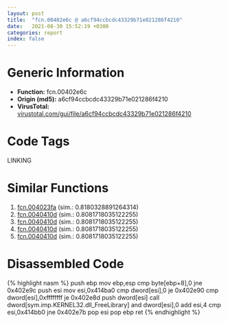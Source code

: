 ```yaml
---
layout: post
title:  "fcn.00402e6c @ a6cf94ccbcdc43329b71e021286f4210"
date:   2021-08-30 15:52:19 +0300
categories: report
index: false
---
```


# Generic Information
- **Function:** fcn.00402e6c
- **Origin (md5):** a6cf94ccbcdc43329b71e021286f4210
- **VirusTotal:** [virustotal.com/gui/file/a6cf94ccbcdc43329b71e021286f4210][virustotal_ref]

# Code Tags
<span class="tag" id="LINKING">LINKING</span>


# Similar Functions

1. [fcn.004023fa][similar_1_ref] (sim.: 0.8180328891264314)
2. [fcn.0040410d][similar_2_ref] (sim.: 0.8081718035122255)
3. [fcn.0040410d][similar_3_ref] (sim.: 0.8081718035122255)
4. [fcn.0040410d][similar_4_ref] (sim.: 0.8081718035122255)
5. [fcn.0040410d][similar_5_ref] (sim.: 0.8081718035122255)


# Disassembled Code

{% highlight nasm %}
push ebp
mov ebp,esp
cmp byte[ebp+8],0
jne 0x402e9c
push esi
mov esi,0x414ba0
cmp dword[esi],0
je 0x402e90
cmp dword[esi],0xffffffff
je 0x402e8d
push dword[esi]
call dword[sym.imp.KERNEL32.dll_FreeLibrary]
and dword[esi],0
add esi,4
cmp esi,0x414bb0
jne 0x402e7b
pop esi
pop ebp
ret 
{% endhighlight %}


[similar_1_ref]: /report/fcn.004023fa@7bcc89a15d575deafd22288432159007
[similar_2_ref]: /report/fcn.0040410d@df122b321cb85208f7078f98486a1c28
[similar_3_ref]: /report/fcn.0040410d@7d7a77f0ddfb4102b56acb118a2d8125
[similar_4_ref]: /report/fcn.0040410d@86da4bf04453e93d2b85b0434a4b1ddb
[similar_5_ref]: /report/fcn.0040410d@bad32ff52bca2de2c6feaa30f676dcbc
[virustotal_ref]: https://www.virustotal.com/gui/file/a6cf94ccbcdc43329b71e021286f4210